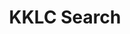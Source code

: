 ---
title: 'KKLC Search'
category: 'MacOS Application'
tech: ['SwiftUI']
desc: "A search bar for the The Kodansha Kanji Learner's Course."
---